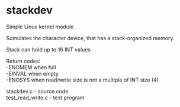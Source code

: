 # stackdev
Simple Linux kernel module

Sumulates the character device, that has a stack-organized memory.

Stack can hold up to 16 INT values 

Return codes:  
-ENOMEM when full   
-EINVAL when empty  
-ENOSYS when read/write size is not a multiple of INT size (4)  
  
stackdev.c - source code  
test_read_write.c - test program


